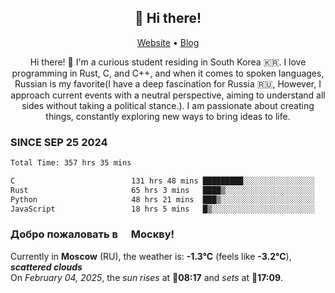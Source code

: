 <h2 align="center">👋 Hi there!</h2>
<p align="center">
  <a href="https://urdekcah.ru">Website</a> •
  <a href="https://urdekcah.blog">Blog</a>
</p>

<p align="center">
  Hi there! 👋 I'm a curious student residing in South Korea 🇰🇷. I love programming in Rust, C, and C++, and when it comes to spoken languages, Russian is my favorite(I have a deep fascination for Russia 🇷🇺, However, I approach current events with a neutral perspective, aiming to understand all sides without taking a political stance.). I am passionate about creating things, constantly exploring new ways to bring ideas to life.
</p>

### SINCE SEP 25 2024
<!--START_SECTION:waka-->
<!--LAST_WAKA_UPDATE:2025-02-03 18:27:51-->
```txt
Total Time: 357 hrs 35 mins

C                          131 hrs 48 mins █████████░░░░░░░░░░░░░░░░   35.90 %
Rust                       65 hrs 3 mins   ████▒░░░░░░░░░░░░░░░░░░░░   17.72 %
Python                     48 hrs 21 mins  ███▒░░░░░░░░░░░░░░░░░░░░░   13.17 %
JavaScript                 18 hrs 5 mins   █▒░░░░░░░░░░░░░░░░░░░░░░░   04.93 %
```
<!--END_SECTION:waka-->

<h3>Добро пожаловать в <img src="https://cdn-icons-png.flaticon.com/512/197/197408.png" width="13"/> Москву!</h3>

<!--START_SECTION:weather:moscow-->
<!--LAST_WEATHER_UPDATE:2025-02-04 06:29:03-->
Currently in **Moscow** (RU), the weather is: **-1.3°C** (feels like **-3.2°C**), ***scattered clouds***<br/>
On *February 04, 2025*, the *sun rises* at 🌅**08:17** and *sets* at 🌇**17:09**.
<!--END_SECTION:weather-->
